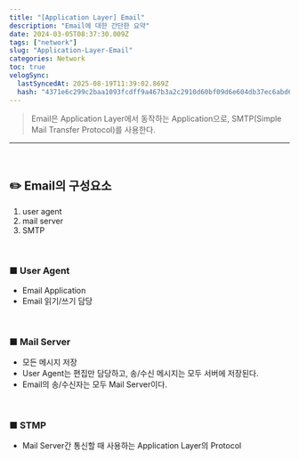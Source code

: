 ```yaml
---
title: "[Application Layer] Email"
description: "Email에 대한 간단한 요약"
date: 2024-03-05T08:37:30.009Z
tags: ["network"]
slug: "Application-Layer-Email"
categories: Network
toc: true
velogSync:
  lastSyncedAt: 2025-08-19T11:39:02.869Z
  hash: "4371e6c299c2baa1093fcdff9a467b3a2c2910d60bf09d6e604db37ec6abd69d"
---
```


>Email은 Application Layer에서 동작하는 Application으로, SMTP(Simple Mail Transfer Protocol)를 사용한다.


---

<br>

## ✏️ Email의 구성요소

1. user agent
2. mail server
3. SMTP

<br>

### ■ User Agent
- Email Application
- Email 읽기/쓰기 담당
<br>

### ■ Mail Server
- 모든 메시지 저장
- User Agent는 편집만 담당하고, 송/수신 메시지는 모두 서버에 저장된다.
- Email의 송/수신자는 모두 Mail Server이다.

<br>

### ■ STMP
- Mail Server간 통신할 때 사용하는 Application Layer의 Protocol


